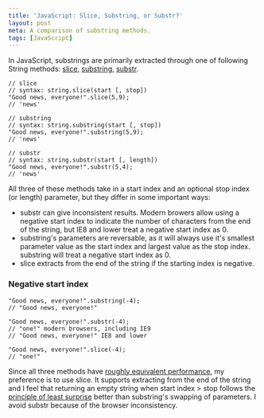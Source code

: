 ```yaml
---
title: 'JavaScript: Slice, Substring, or Substr?'
layout: post
meta: A comparison of substring methods.
tags: [JavaScript]
---
```


In JavaScript, substrings are primarily extracted through one of following String methods:
[slice](https://developer.mozilla.org/en/JavaScript/Reference/Global_Objects/String/slice), 
[substring](https://developer.mozilla.org/en/JavaScript/Reference/Global_Objects/String/substring), 
[substr](https://developer.mozilla.org/en/JavaScript/Reference/Global_Objects/String/substr).

```
// slice 
// syntax: string.slice(start [, stop])
"Good news, everyone!".slice(5,9); 
// 'news'

// substring 
// syntax: string.substring(start [, stop])
"Good news, everyone!".substring(5,9); 
// 'news'

// substr
// syntax: string.substr(start [, length])
"Good news, everyone!".substr(5,4); 
// 'news'
```

All three of these methods take in a start index and an optional stop index (or length) parameter, but they differ in some important ways:

* substr can give inconsistent results.  Modern browers allow using a negative start index to indicate the number of characters from the end of the string, but IE8 and lower treat a negative start index as 0.
* substring's parameters are reversable, as it will always use it's smallest parameter value as the start index and largest value as the stop index.  substring will treat a negative start index as 0.
* slice extracts from the end of the string if the starting index is negative.

### Negative start index

```
"Good news, everyone!".substring(-4);
// "Good news, everyone!"

"Good news, everyone!".substr(-4);
// "one!" modern browsers, including IE9
// "Good news, everyone!" IE8 and lower

"Good news, everyone!".slice(-4); 
// "one!"
```

Since all three methods have [roughly equivalent performance](http://jsperf.com/substring-extraction-methods-substring-substr-slice), my preference is to use slice.  It supports extracting from the end of the string and I feel that returning an empty string when start index &gt; stop follows the [principle of least surprise](http://en.wikipedia.org/wiki/Principle_of_least_astonishment) better than substring's swapping of parameters. I avoid substr because of the browser inconsistency.